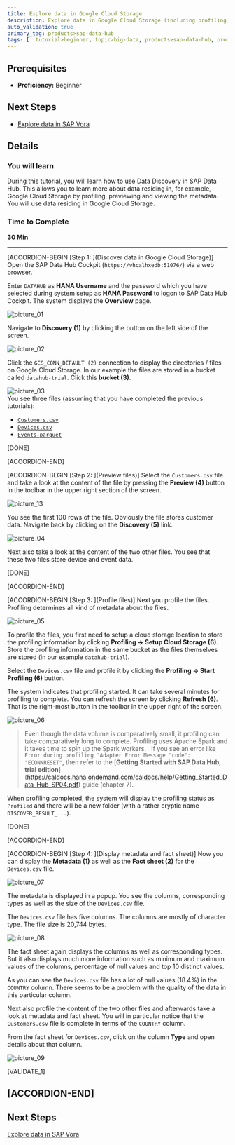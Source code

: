 ```yaml
---
title: Explore data in Google Cloud Storage
description: Explore data in Google Cloud Storage (including profiling) by using SAP Data Hub, trial edition.
auto_validation: true
primary_tag: products>sap-data-hub
tags: [  tutorial>beginner, topic>big-data, products>sap-data-hub, products>sap-vora ]
---
```


## Prerequisites  
 - **Proficiency:** Beginner

## Next Steps
 - [Explore data in SAP Vora](https://www.sap.com/developer/tutorials/datahub-trial-discovery-part02.html)

## Details
### You will learn  
During this tutorial, you will learn how to use Data Discovery in SAP Data Hub. This allows you to learn more about data residing in, for example, Google Cloud Storage by profiling, previewing and viewing the metadata. You will use data residing in Google Cloud Storage.

### Time to Complete
**30 Min**

---

[ACCORDION-BEGIN [Step 1: ](Discover data in Google Cloud Storage)]
Open the SAP Data Hub Cockpit (`https://vhcalhxedb:51076/`) via a web browser.

Enter `DATAHUB` as **HANA Username** and the password which you have selected during system setup as **HANA Password** to logon to SAP Data Hub Cockpit. The system displays the **Overview** page.

![picture_01](./datahub-trial-discovery-part01_01.png)  

Navigate to **Discovery (1)** by clicking the button on the left side of the screen.

![picture_02](./datahub-trial-discovery-part01_02.png)  

Click the `GCS_CONN_DEFAULT (2)` connection to display the directories / files on Google Cloud Storage. In our example the files are stored in a bucket called `datahub-trial`. Click this **bucket (3)**.

![picture_03](./datahub-trial-discovery-part01_03.png)  
You see three files (assuming that you have completed the previous tutorials):

- [`Customers.csv`](https://raw.githubusercontent.com/SAPDocuments/Tutorials/master/tutorials/datahub-trial-setup/Customers.csv)
- [`Devices.csv`](https://raw.githubusercontent.com/SAPDocuments/Tutorials/master/tutorials/datahub-trial-setup/Devices.csv)
- [`Events.parquet`](https://github.com/SAPDocuments/Tutorials/raw/master/tutorials/datahub-trial-setup/Events.parquet)

[DONE]

[ACCORDION-END]

[ACCORDION-BEGIN [Step 2: ](Preview files)]
Select the `Customers.csv` file and take a look at the content of the file by pressing the **Preview (4)** button in the toolbar in the upper right section of the screen.

![picture_13](./datahub-trial-discovery-part01_03.png)

You see the first 100 rows of the file. Obviously the file stores customer data. Navigate back by clicking on the **Discovery (5)** link.

![picture_04](./datahub-trial-discovery-part01_04.png)  

Next also take a look at the content of the two other files. You see that these two files store device and event data.

[DONE]

[ACCORDION-END]

[ACCORDION-BEGIN [Step 3: ](Profile files)]
Next you profile the files. Profiling determines all kind of metadata about the files.

![picture_05](./datahub-trial-discovery-part01_05.png)  

To profile the files, you first need to setup a cloud storage location to store the profiling information by clicking **Profiling -> Setup Cloud Storage (6)**. Store the profiling information in the same bucket as the files themselves are stored (in our example `datahub-trial`).

Select the `Devices.csv` file and profile it by clicking the **Profiling -> Start Profiling (6)** button.

The system indicates that profiling started. It can take several minutes for profiling to complete. You can refresh the screen by clicking **Refresh (6)**. That is the right-most button in the toolbar in the upper right of the screen.

![picture_06](./datahub-trial-discovery-part01_06.png)  

>Even though the data volume is comparatively small, it profiling can take comparatively long to complete. Profiling uses Apache Spark and it takes time to spin up the Spark workers.
>&nbsp;
If you see an error like `Error during profiling "Adapter Error Message "code": "ECONNRESET"`, then refer to the [**Getting Started with SAP Data Hub, trial edition**] (https://caldocs.hana.ondemand.com/caldocs/help/Getting_Started_Data_Hub_SP04.pdf) guide (chapter 7).

When profiling completed, the system will display the profiling status as `Profiled` and there will be a new folder (with a rather cryptic name `DISCOVER_RESULT_...`).

[DONE]

[ACCORDION-END]

[ACCORDION-BEGIN [Step 4: ](Display metadata and fact sheet)]
Now you can display the **Metadata (1)** as well as the **Fact sheet (2)** for the `Devices.csv` file.

![picture_07](./datahub-trial-discovery-part01_07.png)  

The metadata is displayed in a popup. You see the columns, corresponding types as well as the size of the `Devices.csv` file.

The `Devices.csv` file has five columns. The columns are mostly of character type. The file size is 20,744 bytes.

![picture_08](./datahub-trial-discovery-part01_08.png)  

The fact sheet again displays the columns as well as corresponding types. But it also displays much more information such as minimum and maximum values of the columns, percentage of null values and top 10 distinct values.

As you can see the `Devices.csv` file has a lot of null values (18.4%) in the `COUNTRY` column. There seems to be a problem with the quality of the data in this particular column.

Next also profile the content of the two other files and afterwards take a look at metadata and fact sheet. You will in particular notice that the `Customers.csv` file is complete in terms of the `COUNTRY` column.

From the fact sheet for `Devices.csv`, click on the column **Type** and open details about that column.

![picture_09](./datahub-trial-discovery-part01_09.png)

[VALIDATE_1]

[ACCORDION-END]
---

## Next Steps
[Explore data in SAP Vora](https://www.sap.com/developer/tutorials/datahub-trial-discovery-part02.html)

